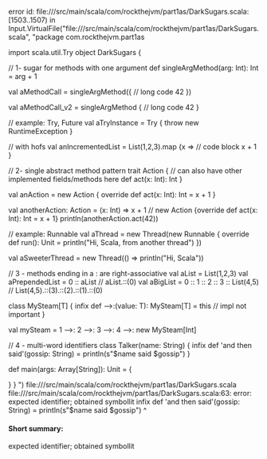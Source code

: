 error id: file://<WORKSPACE>/src/main/scala/com/rockthejvm/part1as/DarkSugars.scala:[1503..1507) in Input.VirtualFile("file://<WORKSPACE>/src/main/scala/com/rockthejvm/part1as/DarkSugars.scala", "package com.rockthejvm.part1as

import scala.util.Try
object DarkSugars {

  // 1- sugar for methods with one argument
  def singleArgMethod(arg: Int): Int = arg + 1

  val aMethodCall = singleArgMethod({
    // long code
    42
  })

  val aMethodCall_v2 = singleArgMethod {
    // long code
    42
  }

  // example: Try, Future
  val aTryInstance = Try {
    throw new RuntimeException
  }

  // with hofs
  val anIncrementedList = List(1,2,3).map {x =>
    // code block
    x + 1
  }

  // 2- single abstract method pattern
  trait Action {
    // can also have other implemented fields/methods here
    def act(x: Int): Int
  }

  val anAction = new Action {
    override def act(x: Int): Int = x + 1
  }

  val anotherAction: Action = (x: Int) => x + 1 // new Action {override def act(x: Int): Int = x + 1}
  println(anotherAction.act(42))

  // example: Runnable
  val aThread = new Thread(new Runnable {
    override def run(): Unit = println("Hi, Scala, from another thread")
  })

  val aSweeterThread = new Thread(() => println("Hi, Scala"))

  // 3 - methods ending in a : are right-associative
  val aList = List(1,2,3)
  val aPrependedList = 0 :: aList // aList.::(0)
  val aBigList = 0 :: 1 :: 2 :: 3 :: List(4,5) // List(4,5).::(3).::(2).::(1).::(0)

  class MySteam[T] {
    infix def -->:(value: T): MySteam[T] = this // impl not important
  }

  val mySteam = 1 -->: 2 -->: 3 -->: 4 -->: new MySteam[Int]

  // 4 - multi-word identifiers
  class Talker(name: String) {
    infix def 'and then said'(gossip: String) = println(s"$name said $gossip")
  }

  def main(args: Array[String]): Unit = {

  }
}
")
file://<WORKSPACE>/src/main/scala/com/rockthejvm/part1as/DarkSugars.scala
file://<WORKSPACE>/src/main/scala/com/rockthejvm/part1as/DarkSugars.scala:63: error: expected identifier; obtained symbollit
    infix def 'and then said'(gossip: String) = println(s"$name said $gossip")
              ^
#### Short summary: 

expected identifier; obtained symbollit